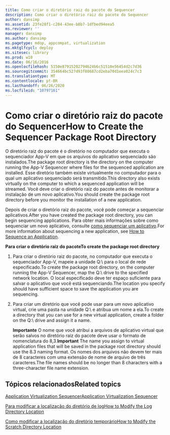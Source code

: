 ```yaml
---
title: Como criar o diretório raiz do pacote do Sequencer
description: Como criar o diretório raiz do pacote do Sequencer
author: dansimp
ms.assetid: 23fe28f1-c284-43ee-b8b7-1dfbed94eea5
ms.reviewer: ''
manager: dansimp
ms.author: dansimp
ms.pagetype: mdop, appcompat, virtualization
ms.mktglfcycl: deploy
ms.sitesec: library
ms.prod: w10
ms.date: 06/16/2016
ms.openlocfilehash: 5150e87915202794624b6c51510e56454d2c7d36
ms.sourcegitcommit: 354664bc527d93f80687cd2eba70d1eea024c7c3
ms.translationtype: MT
ms.contentlocale: pt-BR
ms.lasthandoff: 06/26/2020
ms.locfileid: "10797161"
---
```

# <span data-ttu-id="7f35d-103">Como criar o diretório raiz do pacote do Sequencer</span><span class="sxs-lookup"><span data-stu-id="7f35d-103">How to Create the Sequencer Package Root Directory</span></span>


<span data-ttu-id="7f35d-104">O diretório raiz do pacote é o diretório no computador que executa o sequenciador App-V em que os arquivos do aplicativo sequenciado são instalados.</span><span class="sxs-lookup"><span data-stu-id="7f35d-104">The package root directory is the directory on the computer running the App-V Sequencer where files for the sequenced application are installed.</span></span> <span data-ttu-id="7f35d-105">Esse diretório também existe virtualmente no computador para o qual um aplicativo sequenciado será transmitido.</span><span class="sxs-lookup"><span data-stu-id="7f35d-105">This directory also exists virtually on the computer to which a sequenced application will be streamed.</span></span> <span data-ttu-id="7f35d-106">Você deve criar o diretório raiz do pacote antes de monitorar a instalação de um novo aplicativo.</span><span class="sxs-lookup"><span data-stu-id="7f35d-106">You should create the package root directory before you monitor the installation of a new application.</span></span>

<span data-ttu-id="7f35d-107">Depois de criar o diretório raiz do pacote, você pode começar a sequenciar aplicativos.</span><span class="sxs-lookup"><span data-stu-id="7f35d-107">After you have created the package root directory, you can begin sequencing applications.</span></span> <span data-ttu-id="7f35d-108">Para obter mais informações sobre como sequenciar um novo aplicativo, consulte [como sequenciar um aplicativo](how-to-sequence-an-application.md).</span><span class="sxs-lookup"><span data-stu-id="7f35d-108">For more information about sequencing a new application, see [How to Sequence an Application](how-to-sequence-an-application.md).</span></span>

**<span data-ttu-id="7f35d-109">Para criar o diretório raiz do pacote</span><span class="sxs-lookup"><span data-stu-id="7f35d-109">To create the package root directory</span></span>**

1.  <span data-ttu-id="7f35d-110">Para criar o diretório raiz do pacote, no computador que executa o sequenciador App-V, mapeie a unidade Q:\\ para o local de rede especificado.</span><span class="sxs-lookup"><span data-stu-id="7f35d-110">To create the package root directory, on the computer running the App-V Sequencer, map the Q:\\ drive to the specified network location.</span></span> <span data-ttu-id="7f35d-111">O local especificado deve ter espaço suficiente para salvar o aplicativo que você está sequenciando.</span><span class="sxs-lookup"><span data-stu-id="7f35d-111">The location you specify should have sufficient space to save the application you are sequencing.</span></span>

2.  <span data-ttu-id="7f35d-112">Para criar um diretório que você pode usar para um novo aplicativo virtual, crie uma pasta na unidade Q:\\ e atribua um nome a ela.</span><span class="sxs-lookup"><span data-stu-id="7f35d-112">To create a directory that you can use for a new virtual application, create a folder on the Q:\\ drive and assign it a name.</span></span>

    <span data-ttu-id="7f35d-113">**Importante**  O nome que você atribui a arquivos de aplicativo virtual que serão salvos no diretório raiz do pacote deve usar o formato de nomenclatura do 8,3.</span><span class="sxs-lookup"><span data-stu-id="7f35d-113">**Important** The name you assign to virtual application files that will be saved in the package root directory should use the 8.3 naming format.</span></span> <span data-ttu-id="7f35d-114">Os nomes dos arquivos não devem ter mais de 8 caracteres com uma extensão de nome de arquivo de três caracteres.</span><span class="sxs-lookup"><span data-stu-id="7f35d-114">The file names should be no longer than 8 characters with a three-character file name extension.</span></span>

     

## <span data-ttu-id="7f35d-115">Tópicos relacionados</span><span class="sxs-lookup"><span data-stu-id="7f35d-115">Related topics</span></span>


[<span data-ttu-id="7f35d-116">Application Virtualization Sequencer</span><span class="sxs-lookup"><span data-stu-id="7f35d-116">Application Virtualization Sequencer</span></span>](application-virtualization-sequencer.md)

[<span data-ttu-id="7f35d-117">Para modificar a localização do diretório de log</span><span class="sxs-lookup"><span data-stu-id="7f35d-117">How to Modify the Log Directory Location</span></span>](how-to-modify-the-log-directory-location.md)

[<span data-ttu-id="7f35d-118">Como modificar a localização do diretório temporário</span><span class="sxs-lookup"><span data-stu-id="7f35d-118">How to Modify the Scratch Directory Location</span></span>](how-to-modify-the-scratch-directory-location.md)

 

 





